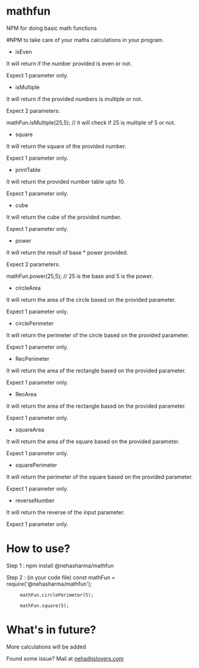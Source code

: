 # mathfun
NPM for doing basic math functions 

#NPM to take care of your maths calculations in your program.
- isEven 

It will return if the number provided is even or not.

Expect 1 parameter only.

- isMultiple 

It will return if the provided numbers is multiple or not.

Expect 2 parameters.

mathFun.isMultiple(25,5); // it will check if 25 is multiple of 5 or not.

- square 

It will return the square of the provided number.

Expect 1 parameter only.

- printTable 

It will return the provided number table upto 10.

Expect 1 parameter only.

- cube 

It will return the cube of the provided number.

Expect 1 parameter only.

- power 

It will return the result of base * power provided.

Expect 2 parameters.

mathFun.power(25,5); // 25 is the base and 5 is the power.

- circleArea 

It will return the area of the circle based on the provided parameter.

Expect 1 parameter only.

- circlePerimeter 

It will return the perimeter of the circle based on the provided parameter.

Expect 1 parameter only.

- RecPerimeter 

It will return the area of the rectangle based on the provided parameter.

Expect 1 parameter only.

- RecArea 

It will return the area of the rectangle based on the provided parameter.

Expect 1 parameter only.

- squareArea 

It will return the area of the square based on the provided parameter.

Expect 1 parameter only.

- squarePerimeter 

It will return the perimeter of the square based on the provided parameter.

Expect 1 parameter only.

- reverseNumber 

It will return the reverse of the input parameter.

Expect 1 parameter only.


# How to use?
Step 1 : npm install @nehasharma/mathfun

Step 2 : (in your code file)
         const mathFun = require('@nehasharma/mathfun');

         mathFun.circlePerimeter(5);

         mathFun.square(5);

# What's in future?
More calculations will be added

Found some issue? Mail at neha@jslovers.com




